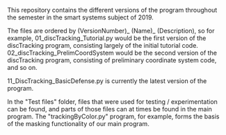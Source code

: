This repository contains the different versions of the program throughout the semester in the smart systems subject of 2019.

The files are ordered by (VersionNumber)_ (Name)_ (Description), so for example, 01_discTracking_Tutorial.py would be the first version of
the discTracking program, consisting largely of the initial tutorial code. 02_discTracking_PrelimCoordSystem would be the second version
of the discTracking program, consisting of preliminary coordinate system code, and so on.

11_DiscTracking_BasicDefense.py is currently the latest version of the program.

In the "Test files" folder, files that were used for testing / experimentation can be found, and parts of those files can at times be
found in the main program. The "trackingByColor.py" program, for example, forms the basis of the masking functionality of our main program.
